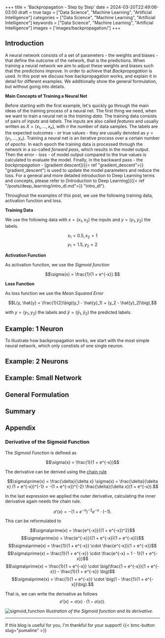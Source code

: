 +++
title = 'Backpropagation - Step by Step'
date = 2024-03-20T22:49:06-03:00
draft = true
tags = ["Data Science", "Machine Learning", "Artificial Intelligence"]
categories = ["Data Science", "Machine Learning", "Artificial Intelligence"]
keywords = ["Data Science", "Machine Learning", "Artificial Intelligence"]
images = ['images/backpropagation/']
+++

## Introduction

A neural network consists of a set  of parameters - the weights and biases - that define the outcome of the network, that is the predictions. When training a neural network we aim to adjust these weights and biases such that the predictions improve. In order to achieve that *Backpropagation* is used. In this post we discuss how backpropagation works, and explain it in detail for different examples. We additionally show the general formulation, but without going into details. 

**Main Concepts of Training a Neural Net**

Before starting with the first example, let's quickly go through the main ideas of the training process of a neural net. The first thing we need, when we want to train a neural net is the *training data*. The training data consists of pairs of *inputs* and *labels*. The inputs are also called *features* and usually written as $X = (x_1, \dots, x_n)$, with $n$ the number of data samples. The labels are the expected outcomes - or true values - they are usually denoted as $y = (y_1, \dots, y_n)$. Training a neural net is an iterative process over a certain number of *epochs*. In each epoch the training data is processed through the network in a so-called *forward pass*, which results in the model output. Then the error - *loss* - of model output compared to the true values is calculated to evaluate the model. Finally, in the backward pass - the *backpropagation* - [gradient descent]({{< ref "gradient_descent">}} "gradient_descent") is used to update the model parameters and reduce the loss. For a general and more detailed introduction to Deep Learning terms and concepts, please refer to [Introduction to Deep Learning]({{< ref "/posts/deep_learning/intro_dl.md">}} "intro_dl").

Throughout the examples of this post, we use the following training data, activation function and loss.

**Training Data**

We use the following data with $x = (x_1, x_2)$ the inputs and $y = (y_1, y_2)$ the labels.

$$x_1 = 0.5, x_2 = 1$$
$$y_1 = 1.5, y_2 = 2$$
 
**Activation Function**

As activation function, we use the *Sigmoid function*

$$\sigma(x) = \frac{1}{1 + e^{-x}}.$$

**Loss Function**

As loss function we use the *Mean Squared Error*

$$L(y, \hat{y} = \frac{1}{2}\big((y_1 - \hat{y}_1) + (y_2 - \hat{y}_2)\big),$$

with $y = (y_1, y_2)$ the labels and $\hat{y} = (\hat{y}_1, \hat{y}_2)$ the predicted labels.

## Example: 1 Neuron

To illustrate how backpropagation works, we start with the most simple neural network, which only constists of one single neuron. 


## Example: 2 Neurons

## Example: Small Network

## General Formulation

## Summary

## Appendix

### Derivative of the Sigmoid Function

The *Sigmoid Function* is defined as

$$\sigma(x) = \frac{1}{1 + e^{-x}}$$

The derivative can be derived using the [chain rule](https://en.wikipedia.org/wiki/Chain_rule)

$$\sigma\prime(x) = \frac{\delta}{\delta x} \sigma(x) = \frac{\delta}{\delta x} (1 + e^{-x})^{-1} = -(1 + e^{-x})^{-2} \frac{\delta}{\delta x}(1 + e^{-x}).$$

In the last expression we applied the outer derivative, calculating the inner derivative again needs the chain rule.

$$\sigma\prime(x) = -(1 + e^{-x})^{-2} e^{-x} \cdot (-1).$$

This can be reformulated to

$$\sigma\prime(x) = \frac{e^{-x}}{(1 + e^{-x})^2}$$
$$\sigma\prime(x) = \frac{e^{-x}}{(1 + e^{-x})(1 + e^{-x})}$$
$$\sigma\prime(x) = \frac{1}{1 + e^{-x}} \cdot \frac{e^{-x}}{1 + e^{-x}}$$
$$\sigma\prime(x) = \frac{1}{1 + e^{-x}} \cdot \frac{e^{-x} + 1 - 1}{1 + e^{-x}}$$
$$\sigma\prime(x) = \frac{1}{1 + e^{-x}} \cdot \big(\frac{1 + e^{-x}}{1 + e^{-x}} - \frac{1}{1 + e^{-x}} \big)$$
$$\sigma\prime(x) = \frac{1}{1 + e^{-x}} \cdot \big(1 - \frac{1}{1 + e^{-x}}\big).$$

That is, we can write the derivative as follows
$$\sigma\prime(x) = \sigma(x)\cdot(1 - \sigma(x)).$$

![sigmoid_function](/images/loss_functions/sigmoid_function.png)
*Illustration of the Sigmoid function and its derivative.*


---
If this blog is useful for you, I'm thankful for your support!
{{< bmc-button slug="pumaline" >}}

